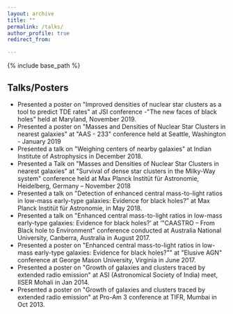 ```yaml
---
layout: archive
title: ""
permalink: /talks/
author_profile: true
redirect_from:

---
```


{% include base_path %}

Talks/Posters
---
* Presented a poster on "Improved densities of nuclear star clusters as a tool to predict TDE rates" at JSI conference -"The new faces of black holes" held at Maryland, November 2019. 
* Presented a poster on "Masses and Densities of Nuclear Star Clusters in nearest galaxies" at "AAS - 233" conference held at Seattle, Washington - January 2019
* Presented a talk on "Weighing centers of nearby galaxies" at Indian Institute of Astrophysics in December 2018.
* Presented a Talk on "Masses and Densities of Nuclear Star Clusters in nearest galaxies" at "Survival of dense star clusters in the Milky-Way system" conference held at Max Planck Institüt für Astronomie, Heidelberg, Germany – November 2018
* Presented a talk on "Detection of enhanced central mass-to-light ratios in low-mass early-type galaxies: Evidence for black holes?” at Max Planck Institüt für Astronomie, in May 2018.
* Presented a talk on "Enhanced central mass-to-light ratios in low-mass early-type galaxies: Evidence for black holes?’  at ‘"CAASTRO – From Black hole to Environment" conference conducted at Australia National University, Canberra, Australia in August 2017.
* Presented a poster on "Enhanced central mass-to-light ratios in low-mass early-type galaxies: Evidence for black holes?"" at "Elusive AGN" conference at George Mason University, Virginia in June 2017.
* Presented a poster on "Growth of galaxies and clusters traced by extended radio emission" at ASI (Astronomical Society of India) meet, IISER Mohali in Jan 2014.
* Presented a poster on "Growth of galaxies and clusters traced by extended radio emission" at Pro-Am 3 conference at TIFR, Mumbai in Oct 2013.

